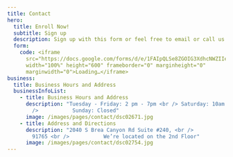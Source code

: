 ```yaml
---
title: Contact
hero:
  title: Enroll Now!
  subtitle: Sign up
  description: Sign up with this form or feel free to email or call us directly!
  form:
    code: <iframe
      src="https://docs.google.com/forms/d/e/1FAIpQLSe8ZGOIG3XdhcNWZIIe4Pa31mej0rqZmoVFyeB8un-xkGaKCA/viewform?embedded=true"
      width="100%" height="600" frameborder="0" marginheight="0"
      marginwidth="0">Loading…</iframe>
business:
  title: Business Hours and Address
  businessInfoList:
    - title: Business Hours and Address
      description: "Tuesday - Friday: 2 pm - 7pm <br /> Saturday: 10am - 3pm <br
        />           Sunday: Closed"
      image: /images/pages/contact/dsc02671.jpg
    - title: Address and Directions
      description: "2040 S Brea Canyon Rd Suite #240, <br />           Diamond Bar, CA
        91765 <br />           We’re located on the 2nd Floor"
      image: /images/pages/contact/dsc02754.jpg
---
```

